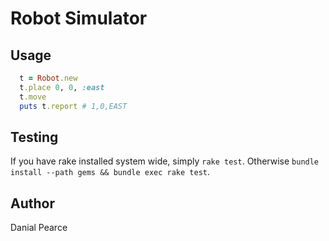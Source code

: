 # Robot Simulator

## Usage

```ruby
  t = Robot.new
  t.place 0, 0, :east
  t.move
  puts t.report # 1,0,EAST
```

## Testing

If you have rake installed system wide, simply `rake test`. Otherwise `bundle install --path gems && bundle exec rake test`.

## Author

Danial Pearce <git AT tigris DOT id DOT au>
